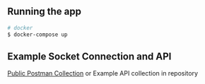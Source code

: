 ## Running the app

```bash
# docker
$ docker-compose up
```

## Example Socket Connection and API
[Public Postman Collection](https://www.postman.com/lunar-meteor-232424/workspace/spn1hxop2k/overview)
or
Example API collection in repository


